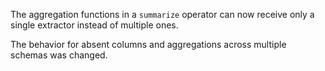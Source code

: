 The aggregation functions in a `summarize` operator can now receive only a
single extractor instead of multiple ones.

The behavior for absent columns and aggregations across multiple schemas was
changed.
